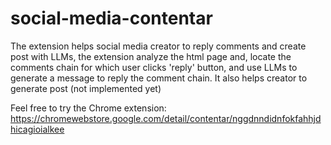 # social-media-contentar
The extension helps social media creator to reply comments and create post with LLMs, the extension analyze the html page and, locate the comments chain for which user clicks 'reply' button, and use LLMs to generate a message to reply the comment chain. It also helps creator to generate post (not implemented yet)

Feel free to try the Chrome extension: https://chromewebstore.google.com/detail/contentar/nggdnndidnfokfahhjdhicagioialkee
